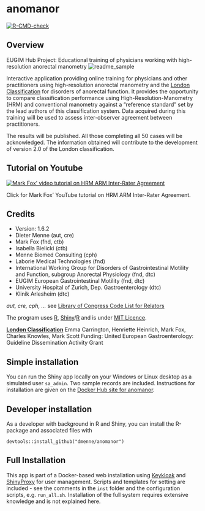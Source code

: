 
# anomanor

<!-- badges: start -->

[![R-CMD-check](https://github.com/dmenne/anomanor/workflows/R-CMD-check/badge.svg)](https://github.com/dmenne/anomanor/actions)
<!-- badges: end -->

## Overview

EUGIM Hub Project: Educational training of physicians working with
high-resolution anorectal manometry
![readme_sample](https://user-images.githubusercontent.com/506275/146637934-4f688341-d62a-47f6-aa63-cb420e62239b.png)

Interactive application providing online training for physicians and
other practitioners using high-resolution anorectal manometry and the
[London
Classification](https://onlinelibrary.wiley.com/doi/full/10.1111/nmo.13679)
for disorders of anorectal function. It provides the opportunity to
compare classification performance using High-Resolution-Manometry (HRM)
and conventional manometry against a “reference standard” set by the
lead authors of this classification system. Data acquired during this
training will be used to assess inter-observer agreement between
practitioners.

The results will be published. All those completing all 50 cases will be
acknowledged. The information obtained will contribute to the
development of version 2.0 of the London classification.

## Tutorial on Youtube

[![Mark Fox’ video tutorial on HRM ARM Inter-Rater
Agreement](http://img.youtube.com/vi/OqKHUwizG-s/0.jpg)](http://www.youtube.com/watch?v=OqKHUwizG-s)

Click for Mark Fox’ YouTube tutorial on HRM ARM Inter-Rater Agreement.

## Credits

- Version: 1.6.2
- Dieter Menne (aut, cre)
- Mark Fox (fnd, ctb)
- Isabella Bielicki (ctb)
- Menne Biomed Consulting (cph)
- Laborie Medical Technologies (fnd)
- International Working Group for Disorders of Gastrointestinal Motility
  and Function, subgroup Anorectal Physiology (fnd, dtc)
- EUGIM European Gastrointestinal Motility (fnd, dtc)
- University Hospital of Zurich, Dep. Gastroenterology (dtc)
- Klinik Arlesheim (dtc)

*aut, cre, cph, …* see [Library of Congress Code List for
Relators](https://www.loc.gov/marc/relators/relaterm.html)

The program uses [R](https://www.r-project.org/),
[Shiny](https://shiny.rstudio.com/)/[R](https://www.r-project.org/) and
is under [MIT Licence](https://en.wikipedia.org/wiki/MIT_License).

[**London
Classification**](https://onlinelibrary.wiley.com/doi/full/10.1111/nmo.13679)
Emma Carrington, Henriette Heinrich, Mark Fox, Charles Knowles, Mark
Scott Funding: United European Gastroenterology: Guideline Dissemination
Activity Grant

## Simple installation

You can run the Shiny app locally on your Windows or Linux desktop as a
simulated user `sa_admin`. Two sample records are included. Instructions
for installation are given on the [Docker Hub site for
anomanor](https://hub.docker.com/repository/docker/dmenne/anomanor).

## Developer installation

As a developer with background in R and Shiny, you can install the
R-package and associated files with

    devtools::install_github("dmenne/anomanor")

## Full Installation

This app is part of a Docker-based web installation using
[Keykloak](https://www.keycloak.org/) and
[ShinyProxy](https://www.shinyproxy.io/) for user management. Scripts
and templates for setting are included - see the comments in the `inst`
folder and the configuration scripts, e.g. `run_all.sh`. Installation of
the full system requires extensive knowledge and is not explained here.
